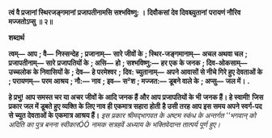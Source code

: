 **त्वं वै प्रजानां स्थिरजङ्गमानां** **प्रजापतीनामसि सश्भविष्णु: ।** **दिवौकसां देव दिवश्च्युतानां** **परायणं नौरिव मज्जतोऽप्सु ॥ २॥** 

**शब्दार्थ** 

**त्वम्—** **आप** **; वै—** **निस्सन्देह** **; प्रजानाम्—** **सारे जीवों के** **; स्थिर-जङ्गमानाम्—** **अचल अथवा चल** **; प्रजापतीनाम्—** **सारे** **प्रजापतियों के** **; असि—** **हो** **; सश्भविष्णु:—** **हर एक के जनक** **; दिव-ओकसाम्—** **उच्चलोक के निवासियों के** **; देव—** **हे परमेश्वर** **;** **दिव: च्युतानाम्—** **अपने आवासों से नीचे गिरे हुए देवताओं के** **; परायणम्—** **परम आश्रय** **; नौ:—** **नाव** **; इव—** **स²श** **; मज्जत:—** **डूबने वाले के** **; अप्सु—** **जल में।** **.** 

**हे प्रभु! आप समस्त चर या अचर जीवों के आदि जनक हैं और आप प्रजापतियों के भी** **जनक हैं। हे स्वामी! जिस प्रकार जल में डूबते हुए व्यक्ति के लिए नाव ही एकमात्र सहारा होती** **है उसी तरह आप इस समय अपने स्वर्ग-पद से च्युत देवताओं के एकमात्र आश्रय हैं।** *इस प्रकार श्रीमद्भागवत के अष्टम स्कंध के अन्तर्गत ''भगवान् को अदिति का पुत्र बनना* *स्वीकारÓÓ नामक सत्रहवें अध्याय के भक्तिवेदान्त तात्पर्य पूर्ण हुए।* 